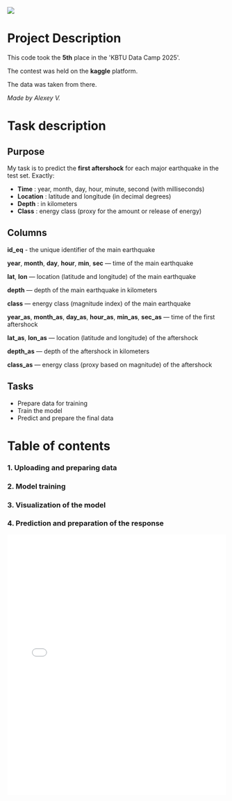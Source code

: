 ![](https://cdn.leonardo.ai/users/4708e59d-6e7f-4384-9fdd-1378d72f575f/generations/c134897f-af68-4ec8-a410-aeaf58097905/segments/3:4:1/Flux_Dev_a_stunning_illustration_of_A_dramatic_and_realistic_i_2.jpg)
# Project Description
This code took the **5th** place in the 'KBTU Data Camp 2025'. 

The contest was held on the **kaggle** platform. 

The data was taken from there. 


*Made by Alexey V.*

# Task description
## Purpose

My task is to predict the **first aftershock** for each major earthquake in the test set. Exactly:

* **Time** : year, month, day, hour, minute, second (with milliseconds)
* **Location** : latitude and longitude (in decimal degrees)
* **Depth** : in kilometers
* **Class** : energy class (proxy for the amount or release of energy)

## Columns
**id_eq** - the unique identifier of the main earthquake

**year**, **month**, **day**, **hour**, **min**, **sec** — time of the main earthquake

**lat**, **lon** — location (latitude and longitude) of the main earthquake

**depth** — depth of the main earthquake in kilometers

**class** — energy class (magnitude index) of the main earthquake

**year_as**, **month_as**, **day_as**, **hour_as**, **min_as**, **sec_as** — time of the first aftershock

**lat_as**, **lon_as** — location (latitude and longitude) of the aftershock

**depth_as** — depth of the aftershock in kilometers

**class_as** — energy class (proxy based on magnitude) of the aftershock

 ## Tasks
 * Prepare data for training
 * Train the model
 * Predict and prepare the final data

# Table of contents

### 1. Uploading and preparing data
### 2. Model training
### 3. Visualization of the model
### 4. Prediction and preparation of the response



<iframe 
  src="aftershock_map.html" 
  width="100%" 
  height="600" 
  frameborder="0"
  loading="lazy">
</iframe>
